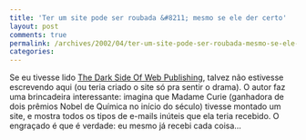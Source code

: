 ```yaml
---
title: 'Ter um site pode ser roubada &#8211; mesmo se ele der certo'
layout: post
comments: true
permalink: /archives/2002/04/ter-um-site-pode-ser-roubada-mesmo-se-ele-der-certo.html
categories:
---
```

Se eu tivesse lido <a href=http://www.webfoot.com/advice/WebDarkSide.html >The Dark Side Of Web Publishing</a>, talvez não estivesse escrevendo aqui (ou teria criado o site só pra sentir o drama). O autor faz uma brincadeira interessante: imagina que Madame Curie (ganhadora de dois prêmios Nobel de Química no início do século) tivesse montado um site, e mostra todos os tipos de e-mails inúteis que ela teria recebido. O engraçado é que é verdade: eu mesmo já recebi cada coisa&#8230;